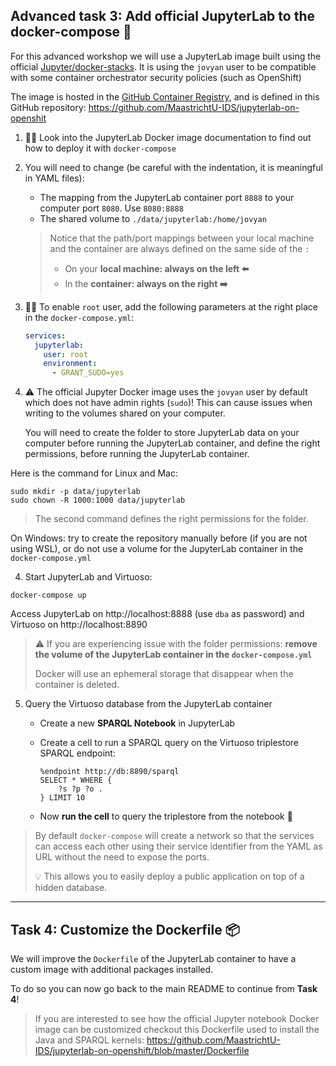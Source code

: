 ## Advanced task 3: Add official JupyterLab to the docker-compose 🔭

For this advanced workshop we will use a JupyterLab image built using the official [Jupyter/docker-stacks](https://github.com/jupyter/docker-stacks). It is using the `jovyan` user to be compatible with some container orchestrator security policies (such as OpenShift)

The image is hosted in the [GitHub Container Registry](https://github.com/orgs/MaastrichtU-IDS/packages/container/package/jupyterlab-on-openshift), and is defined in this GitHub repository: https://github.com/MaastrichtU-IDS/jupyterlab-on-openshit

1. 👩‍💻 Look into the JupyterLab Docker image documentation to find out how to deploy it with `docker-compose`

2. You will need to change (be careful with the indentation, it is meaningful in YAML files):

    * The mapping from the JupyterLab container port `8888` to your computer port `8080`. Use `8080:8888`
    * The shared volume to `./data/jupyterlab:/home/jovyan`
    
    > Notice that the path/port mappings between your local machine and the container are always defined on the same side of the `:`
    >
    > * On your **local machine: always on the left ⬅️**
    > * In the **container: always on the right ➡️**

3. 👩‍💻 To enable `root` user, add the following parameters at the right place in the `docker-compose.yml`:

   ```yaml
   services:
     jupyterlab:
       user: root
       environment:
         - GRANT_SUDO=yes
   ```
   
4. ⚠️ The official Jupyter Docker image uses the `jovyan` user by default which does not have admin rights (`sudo`)! This can cause issues when writing to the volumes shared on your computer. 

   You will need to create the folder to store JupyterLab data on your computer before running the JupyterLab container, and define the right permissions, before running the JupyterLab container. 

Here is the command for Linux and Mac:

```shell
sudo mkdir -p data/jupyterlab
sudo chown -R 1000:1000 data/jupyterlab
```

> The second command defines the right permissions for the folder.

On Windows: try to create the repository manually before (if you are not using WSL), or do not use a volume for the JupyterLab container in the `docker-compose.yml`

4. Start JupyterLab and Virtuoso:

```shell
docker-compose up
```

Access JupyterLab on http://localhost:8888 (use `dba` as password) and Virtuoso on http://localhost:8890

> ⚠️ If you are experiencing issue with the folder permissions: **remove the volume of the JupyterLab container in the `docker-compose.yml`**
>
> Docker will use an ephemeral storage that disappear when the container is deleted.

5. Query the Virtuoso database from the JupyterLab container
   
   * Create a new **SPARQL Notebook** in JupyterLab
   
   * Create a cell to run a SPARQL query on the Virtuoso triplestore SPARQL endpoint:
   
     ```SPARQL
     %endpoint http://db:8890/sparql
     SELECT * WHERE {
         ?s ?p ?o .
     } LIMIT 10
     ```
   
   * Now **run the cell** to query the triplestore from the notebook 🚀

> By default `docker-compose` will create a network so that the services can access each other using their service identifier from the YAML as URL without the need to expose the ports. 
>
> 💡 This allows you to easily deploy a public application on top of a hidden database.

---


## Task 4: Customize the Dockerfile 📦

We will improve the `Dockerfile` of the JupyterLab container to have a custom image with additional packages installed.

To do so you can now go back to the main README to continue from **Task 4**!

> If you are interested to see how the official Jupyter notebook Docker image can be customized checkout this Dockerfile used to install the Java and SPARQL kernels: https://github.com/MaastrichtU-IDS/jupyterlab-on-openshift/blob/master/Dockerfile

